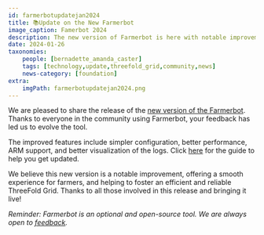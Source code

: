 ```yaml
---
id: farmerbotupdatejan2024
title: 📚Update on the New Farmerbot
image_caption: Famerbot 2024
description: The new version of Farmerbot is here with notable improvements, click here to know more. 
date: 2024-01-26
taxonomies:
    people: [bernadette_amanda_caster]
    tags: [technology,update,threefold_grid,community,news]
    news-category: [foundation]
extra:
    imgPath: farmerbotupdatejan2024.png
---
```


We are pleased to share the release of the [new version of the Farmerbot](https://forum.threefold.io/t/update-on-new-farmerbot/4203). Thanks to everyone in the community using Farmerbot, your feedback has led us to evolve the tool. 

The improved features include simpler configuration, better performance, ARM support, and better visualization of the logs. Click [here](https://forum.threefold.io/t/farmerbot-on-a-full-vm-2024/4204) for the guide to help you get updated.

We believe this new version is a notable improvement, offering a smooth experience for farmers, and helping to foster an efficient and reliable ThreeFold Grid. Thanks to all those involved in this release and bringing it live! 

*Reminder: Farmerbot is an optional and open-source tool. We are always open to [feedback](https://github.com/threefoldtech/tfgrid-sdk-go/issues).*